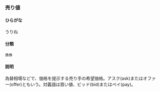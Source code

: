 <div style="display:none;">

## [あ行](securities-terms?id=あ行)

</div>

### 売り値

#### ひらがな

うりね

#### 分類

`債券`

#### 説明

為替相場などで、価格を提示する売り手の希望価格。アスク(ask)またはオファー(offer)ともいう。対義語は買い値、ビッド(bid)またはペイ(pay)。

<div style="display:none;">

## [か行](securities-terms?id=か行)
## [さ行](securities-terms?id=さ行)
## [た行](securities-terms?id=た行)
## [な行](securities-terms?id=な行)
## [は行](securities-terms?id=は行)
## [ま行](securities-terms?id=ま行)
## [や行](securities-terms?id=や行)
## [ら行](securities-terms?id=ら行)
## [わ行](securities-terms?id=わ行)
## [英数字・記号](securities-terms?id=英数字・記号)

</div>

